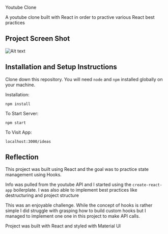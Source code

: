 
Youtube Clone

A youtube clone built with React in order to practive various React best practices 

## Project Screen Shot
  
![Alt text](https://user-images.githubusercontent.com/29901283/87074903-8de18b00-c1ed-11ea-8daf-7596e87e4c0a.png)

## Installation and Setup Instructions

Clone down this repository. You will need `node` and `npm` installed globally on your machine.  

Installation:

`npm install`  

To Start Server:

`npm start`  

To Visit App:

`localhost:3000/ideas`  

## Reflection

This project was built using React and the goal was to practice state management using Hooks.

Info was pulled from the youtube API and I started using the `create-react-app` boilerplate. I was also able to implement best practices like destructuring and project structure

This was an enjoyable challenge. While the concept of hooks is rather simple I did struggle with grasping how to build custom hooks but I managed to implement one one in this project to make API calls.

Project was built with React and styled with Material UI

